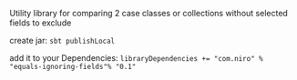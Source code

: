 Utility library for comparing 2 case classes or collections without selected fields to exclude

create jar:
`sbt publishLocal`

add it to your Dependencies:
`libraryDependencies += "com.niro" % "equals-ignoring-fields"% "0.1"`